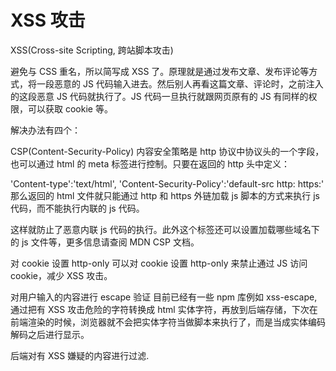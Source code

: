 # XSS 攻击

XSS(Cross-site Scripting, 跨站脚本攻击)

避免与 CSS 重名，所以简写成 XSS 了。原理就是通过发布文章、发布评论等方式，将一段恶意的 JS 代码输入进去。然后别人再看这篇文章、评论时，之前注入的这段恶意 JS 代码就执行了。JS 代码一旦执行就跟网页原有的 JS 有同样的权限，可以获取 cookie 等。

解决办法有四个：

CSP(Content-Security-Policy)
内容安全策略是 http 协议中协议头的一个字段，也可以通过 html 的 meta 标签进行控制。只要在返回的 http 头中定义：

'Content-type':'text/html',
'Content-Security-Policy':'default-src http: https:'
那么返回的 html 文件就只能通过 http 和 https 外链加载 js 脚本的方式来执行 js 代码，而不能执行内联的 js 代码。

这样就防止了恶意内联 js 代码的执行。此外这个标签还可以设置加载哪些域名下的 js 文件等，更多信息请查阅 MDN CSP 文档。

对 cookie 设置 http-only
可以对 cookie 设置 http-only 来禁止通过 JS 访问 cookie，减少 XSS 攻击。

对用户输入的内容进行 escape 验证
目前已经有一些 npm 库例如 xss-escape,通过把有 XSS 攻击危险的字符转换成 html 实体字符，再放到后端存储，下次在前端渲染的时候，浏览器就不会把实体字符当做脚本来执行了，而是当成实体编码解码之后进行显示。

后端对有 XSS 嫌疑的内容进行过滤.

